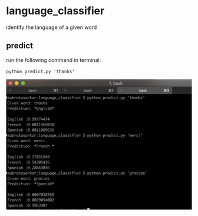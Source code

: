 # language_classifier
identify the language of a given word 

## predict
run the following command in terminal:
```
python predict.py 'thanks' 
```
![sample outputs](https://github.com/sbrsarkar/language_classifier/blob/master/data/predict.png)
